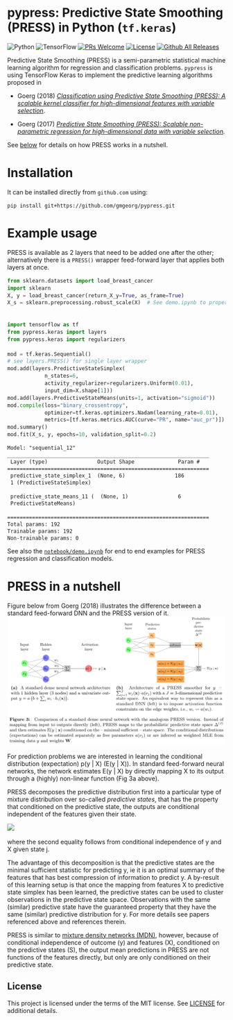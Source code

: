 # pypress: Predictive State Smoothing (PRESS) in Python (`tf.keras`)

![Python](https://img.shields.io/badge/python-3670A0?style=for-the-badge&logo=python&logoColor=ffdd54)
![TensorFlow](https://img.shields.io/badge/TensorFlow-%23FF6F00.svg?style=for-the-badge&logo=TensorFlow&logoColor=white)
[![PRs Welcome](https://img.shields.io/badge/PRs-welcome-brightgreen.svg?style=flat-square)](http://makeapullrequest.com)
[![License](https://img.shields.io/badge/License-Apache_2.0-blue.svg)](https://opensource.org/licenses/Apache-2.0)
[![Github All Releases](https://img.shields.io/github/downloads/gmgeorg/pypress/total.svg)]()

Predictive State Smoothing (PRESS) is a semi-parametric statistical machine learning algorithm
for regression and classification problems. `pypress` is using TensorFlow Keras to implement 
the predictive learning algorithms proposed in


* Goerg (2018) *[Classification using Predictive State Smoothing (PRESS): A scalable kernel classifier for high-dimensional features with variable selection](https://research.google/pubs/pub46767/)*.

* Goerg (2017) *[Predictive State Smoothing (PRESS): Scalable non-parametric regression for high-dimensional data with variable selection](https://research.google/pubs/pub46141/).*

See [below](#nutshell) for details on how PRESS works in a nutshell.


# Installation

It can be installed directly from `github.com` using:
```
pip install git+https://github.com/gmgeorg/pypress.git
```


# Example usage

PRESS is available as 2 layers that need to be added one after the other; alternatively
there is a `PRESS()` wrapper feed-forward layer that applies both layers at once.


```python
from sklearn.datasets import load_breast_cancer
import sklearn
X, y = load_breast_cancer(return_X_y=True, as_frame=True)
X_s = sklearn.preprocessing.robust_scale(X)  # See demo.ipynb to properly scale X with train/test split


import tensorflow as tf
from pypress.keras import layers
from pypress.keras import regularizers

mod = tf.keras.Sequential()
# see layers.PRESS() for single layer wrapper
mod.add(layers.PredictiveStateSimplex(
            n_states=6,
            activity_regularizer=regularizers.Uniform(0.01),
            input_dim=X.shape[1]))
mod.add(layers.PredictiveStateMeans(units=1, activation="sigmoid"))
mod.compile(loss="binary_crossentropy",
            optimizer=tf.keras.optimizers.Nadam(learning_rate=0.01),
            metrics=[tf.keras.metrics.AUC(curve="PR", name="auc_pr")])
mod.summary()
mod.fit(X_s, y, epochs=10, validation_split=0.2)
```

```
Model: "sequential_12"
_________________________________________________________________
 Layer (type)                Output Shape              Param #
=================================================================
 predictive_state_simplex_1  (None, 6)                186
 1 (PredictiveStateSimplex)

 predictive_state_means_11 (  (None, 1)                6
 PredictiveStateMeans)

=================================================================
Total params: 192
Trainable params: 192
Non-trainable params: 0
```


See also the [`notebook/demo.ipynb`](notebooks/demo.ipynb) for end to end examples for PRESS regression and classification models.



# PRESS in a nutshell <a name="nutshell"/>

Figure below from Goerg (2018) illustrates the difference between a standard feed-forward DNN and the PRESS version of it.
![PRESS architecture](imgs/press_architecture.png)

For prediction problems we are interested in learning the conditional distribution (expectation) p(y | X) (E(y | X)). 
In standard feed-forward neural networks, the network estimates
E(y | X) by directly mapping X to its output through a (highly) non-linear function (Fig 3a above). 

PRESS decomposes the predictive distribution first into a particular type of mixture distribution over so-called *predictive states*, that has the property that conditioned 
on the predictive state, the outputs are conditional independent of the features given their state.

<img src="https://render.githubusercontent.com/render/math?math=p(y \mid X) = \sum_{j=1}^{J} p(y \mid s_j, X) \cdot p(s_j \mid X) = \sum_{j=1}^{J} p(y \mid s_j) \cdot p(s_j \mid X)">

where the second equality follows from conditional independence of y and X given state j.

The advantage of this decomposition is that the predictive states are the minimal sufficient statistic for predicting y, ie it is an optimal summary of the features that has best compression of information to predict y.  A by-result of this learning setup is that once the mapping from features X to predictive state simplex has been learned, the predictive states can be used to cluster observations in the predictive state space. Observations with the same (similar) predictive state have the guaranteed property that they have the same (similar) predictive
distribution for y.  For more details see papers referenced above and references therein.

PRESS is similar to [mixture density networks (MDN)](https://publications.aston.ac.uk/id/eprint/373/1/NCRG_94_004.pdf), however, because of conditional independence of outcome (y) and features (X), conditioned on the predictive states (S), the output mean predictions in PRESS are not functions of the features directly, but only are only conditioned on their predictive state.


## License

This project is licensed under the terms of the MIT license. See [LICENSE](https://github.com/gmgeorg/pypress/blob/main/LICENSE) for additional details.